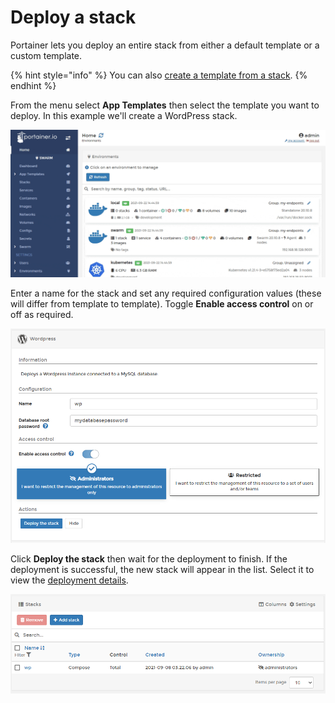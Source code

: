 # Deploy a stack

Portainer lets you deploy an entire stack from either a default template or a custom template.

{% hint style="info" %}
You can also [create a template from a stack](../stacks/template.md).
{% endhint %}

From the menu select **App Templates** then select the template you want to deploy. In this example we'll create a WordPress stack.

![](../../../.gitbook/assets/2.9-templates-deploy-stack-1.gif)

Enter a name for the stack and set any required configuration values \(these will differ from template to template\). Toggle **Enable access control** on or off as required.

![](../../../.gitbook/assets/templates-deploy-stack-2.png)

Click **Deploy the stack** then wait for the deployment to finish. If the deployment is successful, the new stack will appear in the list. Select it to view the [deployment details](../stacks/edit.md).

![](../../../.gitbook/assets/templates-deploy-stack-3.png)

